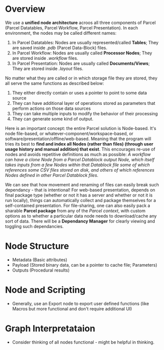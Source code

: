# Overview

We use a **unified node architecture** acroos all three components of Parcel (Parcel Datatables, Parcel Workflow, Parcel Presentation). In each environment, the nodes may be called different names: 

1. In Parcel Datatables: Nodes are usually represented/called **Tables**; They are saved inside *.pdb* (Parcel Data-Block) files.
2. In Parcel Workflow: Nodes are usually called **Processor Nodes**; They are stored inside *.workflow* files.
3. In Parcel Presentation: Nodes are usually called **Documents/Views**; They are stored inside *.layout* files.

No matter what they are called or in which storage file they are stored, they all serve the same functions as described below:

1. They either directly contain or uses a pointer to point to some data source
2. They can have additional layer of operations stored as parameters that perform actions on those data sources
3. They can take multiple inputs to modify the behavior of their processing
4. They can generate some kind of output.

Here is an important concept: the entire Parcel solution is Node-based. It's node file-based, or whatever-component/workspace-based, or software/presentation/offline/web-based. Meaning that the program will tries its best to **find and index all Nodes (rather than files) (through user usage history and manual addition) that exist**. This encourages re-use of nodes and avoids repetitive definitions as much as possible: *A workflow can have a clone Node from a Parcel Datablock output Node, which itself takes inputs from a few Nodes within that Datablock file some of which references some CSV files stored on disk, and others of which references Nodes defined in other Parcel Datablock files*. 

We can see that how movement and renaming of files can easily break such dependancy - that is intentional! For web-based presentation, depends on final package type (whether or not it has a server and whether or not it is run locally), things can automatically collect and package themselves for a self-contained presentation. For file-sharing, one can also easily pack a sharable **Parcel package** from any of the *Parcel context*, with custom options as to whether a particular data node needs to download/cache any sort of data. There will be a **Dependancy Manager** for clearly viewing and toggling such dependancies.

<!--Modify Workflow Syntax to incorporate this new unified Node structure.-->

# Node Structure

* Metadata (Basic attributes)
* Payload (Stored binary data, can be a pointer to cache file; Parameters)
* Outputs (Procedural results)

# Node and Scripting

* Generally, use an Export node to export user defined functions (like Macros but more functional and don't require additional UI)

# Graph Interpretataion

* Consider thinking of all nodes functional - might be helpful in thinking.